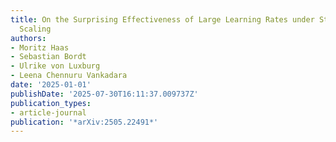 ```yaml
---
title: On the Surprising Effectiveness of Large Learning Rates under Standard Width
  Scaling
authors:
- Moritz Haas
- Sebastian Bordt
- Ulrike von Luxburg
- Leena Chennuru Vankadara
date: '2025-01-01'
publishDate: '2025-07-30T16:11:37.009737Z'
publication_types:
- article-journal
publication: '*arXiv:2505.22491*'
---
```

